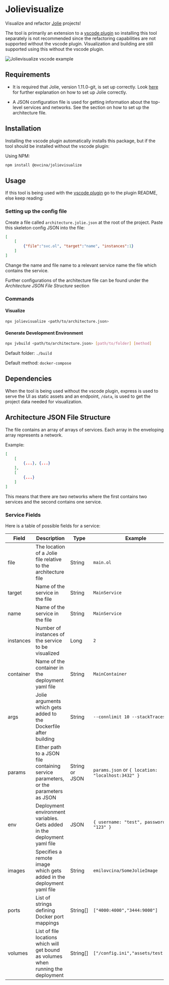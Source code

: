 # Jolievisualize

Visualize and refactor [Jolie](https://www.jolie-lang.org) projects!

The tool is primarily an extension to a [vscode plugin](https://github.com/EmilOvcina/vscode-jolievisualize) so installing this tool separately is not recommended since the refactoring capabilities are not supported without the vscode plugin. Visualization and building are still supported using this without the vscode plugin.

![Jolievisualize vscode example](https://i.imgur.com/KlO4bKw.png)

## Requirements

-   It is required that Jolie, version 1.11.0-git, is set up correctly. Look [here](https://www.jolie-lang.org/downloads.html) for further explanation on how to set up Jolie correctly.

*   A JSON configuration file is used for getting information about the top-level services and networks. See the section on how to set up the architecture file.

## Installation

Installing the vscode plugin automatically installs this package, but if the tool should be installed without the vscode plugin:

Using NPM:

```bash
npm install @ovcina/jolievisualize
```

## Usage

If this tool is being used with the [vscode plugin](https://github.com/EmilOvcina/vscode-jolievisualize) go to the plugin README, else keep reading:

### Setting up the config file

Create a file called `architecture.jolie.json` at the root of the project. Paste this skeleton config JSON into the file:

```JSON
[
    [
        {"file":"svc.ol", "target":"name", "instances":1}
    ]
]
```

Change the name and file name to a relevant service name the file which contains the service.

Further configurations of the architecture file can be found under the _Architecture JSON File Structure_ section

### Commands

#### Visualize

```bash
npx jolievisualize <path/to/architecture.json>
```

#### Generate Development Environment

```bash
npx jvbuild <path/to/architecture.json> [path/to/folder] [method]
```

Default folder: `./build`

Default method: `docker-compose`

## Dependencies

When the tool is being used without the vscode plugin, express is used to serve the UI as static assets and an endpoint, `/data`, is used to get the project data needed for visualization.

## Architecture JSON File Structure

The file contains an array of arrays of services. Each array in the enveloping array represents a network.

Example:

```JSON
[
    [
        {...}, {...}
    ],
    [
        {...}
    ]
]
```

This means that there are _two_ networks where the first contains two services and the second contains one service.

### Service Fields

Here is a table of possible fields for a service:

| **Field** | **Description**                                                                     | **Type**       | **Example**                                       |
| --------- | ----------------------------------------------------------------------------------- | -------------- | ------------------------------------------------- |
| file      | The location of a Jolie file relative to the architecture file                      | String         | `main.ol`                                         |
| target    | Name of the service in the file                                                     | String         | `MainService`                                     |
| name      | Name of the service in the file                                                     | String         | `MainService`                                     |
| instances | Number of instances of the service to be visualized                                 | Long           | `2`                                               |
| container | Name of the container in the deployment yaml file                                   | String         | `MainContainer`                                   |
| args      | Jolie arguments which gets added to the Dockerfile after building                   | String         | `--connlimit 10 --stackTraces`                    |
| params    | Either path to a JSON file containing service parameters, or the parameters as JSON | String or JSON | `params.json` or `{ location: "localhost:3432" }` |
| env       | Deployment environment variables. Gets added in the deployment yaml file            | JSON           | `{ username: "test", password: "123" }`           |
| images    | Specifies a remote image which gets added in the deployment yaml file               | String         | `emilovcina/SomeJolieImage`                       |
| ports     | List of strings defining Docker port mappings                                       | String[]       | `["4000:4000","3444:9000"]`                       |
| volumes   | List of file locations which will get bound as volumes when running the deployment  | String[]       | `["/config.ini","assets/test.txt"]`               |
